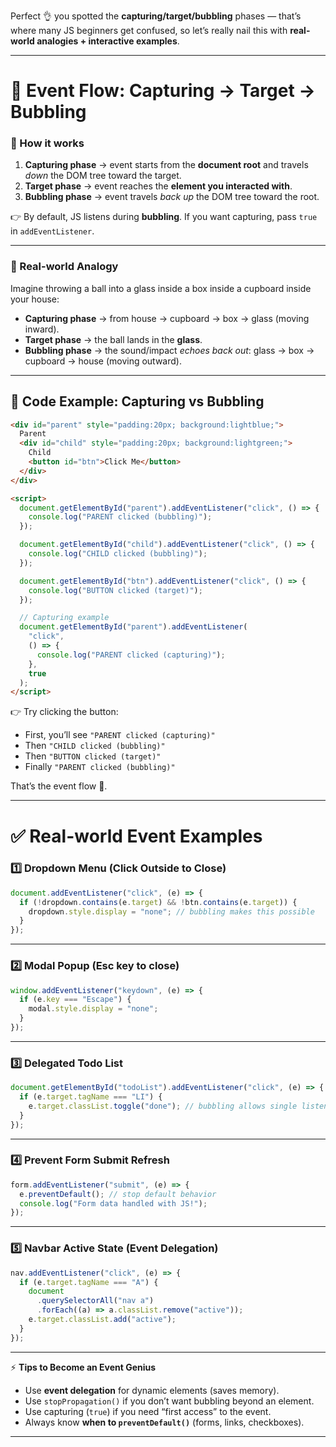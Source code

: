 Perfect 👌 you spotted the **capturing/target/bubbling** phases — that’s where many JS beginners get confused, so let’s really nail this with **real-world analogies + interactive examples**.

---

# 🧠 Event Flow: Capturing → Target → Bubbling

### 🔄 How it works

1. **Capturing phase** → event starts from the **document root** and travels _down_ the DOM tree toward the target.
2. **Target phase** → event reaches the **element you interacted with**.
3. **Bubbling phase** → event travels _back up_ the DOM tree toward the root.

👉 By default, JS listens during **bubbling**. If you want capturing, pass `true` in `addEventListener`.

---

### 🎯 Real-world Analogy

Imagine throwing a ball into a glass inside a box inside a cupboard inside your house:

- **Capturing phase** → from house → cupboard → box → glass (moving inward).
- **Target phase** → the ball lands in the **glass**.
- **Bubbling phase** → the sound/impact _echoes back out_: glass → box → cupboard → house (moving outward).

---

## 🔹 Code Example: Capturing vs Bubbling

```html
<div id="parent" style="padding:20px; background:lightblue;">
  Parent
  <div id="child" style="padding:20px; background:lightgreen;">
    Child
    <button id="btn">Click Me</button>
  </div>
</div>

<script>
  document.getElementById("parent").addEventListener("click", () => {
    console.log("PARENT clicked (bubbling)");
  });

  document.getElementById("child").addEventListener("click", () => {
    console.log("CHILD clicked (bubbling)");
  });

  document.getElementById("btn").addEventListener("click", () => {
    console.log("BUTTON clicked (target)");
  });

  // Capturing example
  document.getElementById("parent").addEventListener(
    "click",
    () => {
      console.log("PARENT clicked (capturing)");
    },
    true
  );
</script>
```

👉 Try clicking the button:

- First, you’ll see `"PARENT clicked (capturing)"`
- Then `"CHILD clicked (bubbling)"`
- Then `"BUTTON clicked (target)"`
- Finally `"PARENT clicked (bubbling)"`

That’s the event flow 🚀.

---

# ✅ Real-world Event Examples

### 1️⃣ Dropdown Menu (Click Outside to Close)

```js
document.addEventListener("click", (e) => {
  if (!dropdown.contains(e.target) && !btn.contains(e.target)) {
    dropdown.style.display = "none"; // bubbling makes this possible
  }
});
```

---

### 2️⃣ Modal Popup (Esc key to close)

```js
window.addEventListener("keydown", (e) => {
  if (e.key === "Escape") {
    modal.style.display = "none";
  }
});
```

---

### 3️⃣ Delegated Todo List

```js
document.getElementById("todoList").addEventListener("click", (e) => {
  if (e.target.tagName === "LI") {
    e.target.classList.toggle("done"); // bubbling allows single listener
  }
});
```

---

### 4️⃣ Prevent Form Submit Refresh

```js
form.addEventListener("submit", (e) => {
  e.preventDefault(); // stop default behavior
  console.log("Form data handled with JS!");
});
```

---

### 5️⃣ Navbar Active State (Event Delegation)

```js
nav.addEventListener("click", (e) => {
  if (e.target.tagName === "A") {
    document
      .querySelectorAll("nav a")
      .forEach((a) => a.classList.remove("active"));
    e.target.classList.add("active");
  }
});
```

---

⚡ **Tips to Become an Event Genius**

- Use **event delegation** for dynamic elements (saves memory).
- Use `stopPropagation()` if you don’t want bubbling beyond an element.
- Use capturing (`true`) if you need “first access” to the event.
- Always know **when to `preventDefault()`** (forms, links, checkboxes).

---
